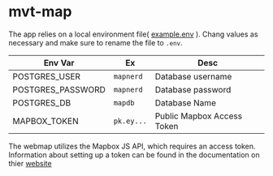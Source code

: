 # mvt-map


The app relies on a local environment file( [example.env](https://github.com/MTgravity/mvt-map/blob/master/example.env) ). 
Chang values as necessary and make sure to rename the file to `.env`.

|Env Var|Ex|Desc|
|--|--|--|
|POSTGRES_USER|`mapnerd`|Database username|
|POSTGRES_PASSWORD|`mapnerd`|Database password|
|POSTGRES_DB|`mapdb`|Database Name|
|MAPBOX_TOKEN|`pk.ey...`|Public Mapbox Access Token|

The webmap utilizes the Mapbox JS API, which requires an access token. Information about setting up a token can be found in the documentation on thier [website](https://docs.mapbox.com/help/getting-started/access-tokens/)

